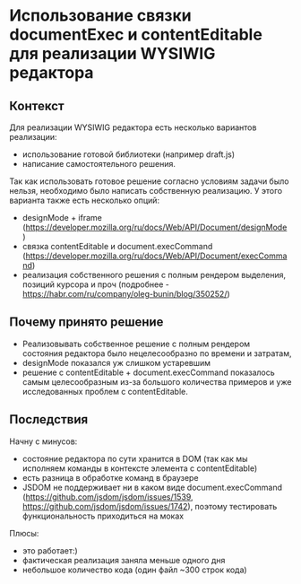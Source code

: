 # Использование связки documentExec и contentEditable для реализации WYSIWIG редактора

## Контекст

Для реализации WYSIWIG редактора есть несколько вариантов реализации:

- использование готовой библиотеки (например draft.js)
- написание самостоятельного решения.

Так как использовать готовое решение согласно условиям задачи было нельзя, необходимо было написать собственную реализацию. У этого варианта также есть несколько опций:

- designMode + iframe (https://developer.mozilla.org/ru/docs/Web/API/Document/designMode )
- связка contentEditable и document.execCommand (https://developer.mozilla.org/ru/docs/Web/API/Document/execCommand)
- реализация собственного решения с полным рендером выделения, позиций курсора и проч (подробнее - https://habr.com/ru/company/oleg-bunin/blog/350252/)

## Почему принято решение

- Реализовывать собственное решение с полным рендером состояния редактора было нецелесообразно по времени и затратам,
- designMode показался уж слишком устаревшим
- решение с contentEditable + document.execCommand показалось самым целесообразным из-за большого количества примеров и уже исследованных проблем с contentEditable.

## Последствия

Начну с минусов:

- состояние редактора по сути хранится в DOM (так как мы исполняем команды в контексте элемента с contentEditable)
- есть разница в обработке команд в браузере
- JSDOM не поддерживает ни в каком виде document.execCommand (https://github.com/jsdom/jsdom/issues/1539, https://github.com/jsdom/jsdom/issues/1742), поэтому тестировать функциональность приходиться на моках

Плюсы:

- это работает:)
- фактическая реализация заняла меньше одного дня
- небольшое количество кода (один файл ~300 строк кода)
